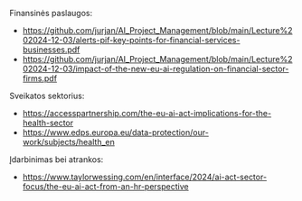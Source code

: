Finansinės paslaugos: 

* https://github.com/jurjan/AI_Project_Management/blob/main/Lecture%202024-12-03/alerts-pif-key-points-for-financial-services-businesses.pdf
* https://github.com/jurjan/AI_Project_Management/blob/main/Lecture%202024-12-03/impact-of-the-new-eu-ai-regulation-on-financial-sector-firms.pdf

Sveikatos sektorius:

* https://accesspartnership.com/the-eu-ai-act-implications-for-the-health-sector
* https://www.edps.europa.eu/data-protection/our-work/subjects/health_en

Įdarbinimas bei atrankos:

* https://www.taylorwessing.com/en/interface/2024/ai-act-sector-focus/the-eu-ai-act-from-an-hr-perspective
